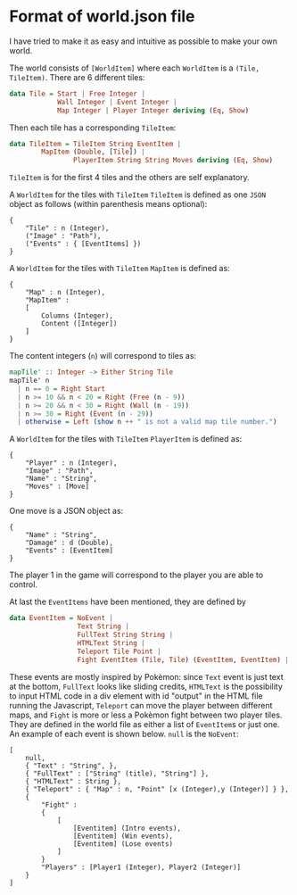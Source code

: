 # Format of world.json file
I have tried to make it as easy and intuitive as possible to make your own world.

The world consists of `[WorldItem]` where each `WorldItem` is a `(Tile, TileItem)`.
There are 6 different tiles:
```Haskell
data Tile = Start | Free Integer |
            Wall Integer | Event Integer |
            Map Integer | Player Integer deriving (Eq, Show)
```
Then each tile has a corresponding `TileItem`:
```Haskell
data TileItem = TileItem String EventItem |
		MapItem (Double, [Tile]) |
                PlayerItem String String Moves deriving (Eq, Show)
```
`TileItem` is for the first 4 tiles and the others are self explanatory.

A `WorldItem` for the tiles with `TileItem` `TileItem` is defined as one `JSON` object as follows (within parenthesis means optional):
```
{
	"Tile" : n (Integer),
	("Image" : "Path"),
	("Events" : { [EventItems] })
}
```

A `WorldItem` for the tiles with `TileItem` `MapItem` is defined as:
```
{
	"Map" : n (Integer),
	"MapItem" : 
	[
		Columns (Integer),
		Content ([Integer])
	]
}
```
The content integers (`n`) will correspond to tiles as:
```Haskell
mapTile' :: Integer -> Either String Tile
mapTile' n
  | n == 0 = Right Start
  | n >= 10 && n < 20 = Right (Free (n - 9))
  | n >= 20 && n < 30 = Right (Wall (n - 19))
  | n >= 30 = Right (Event (n - 29))
  | otherwise = Left (show n ++ " is not a valid map tile number.")
```

A `WorldItem` for the tiles with `TileItem` `PlayerItem` is defined as:
```
{
	"Player" : n (Integer),
	"Image" : "Path",
	"Name" : "String",
	"Moves" : [Move]
}
```
One move is a JSON object as:
```
{
	"Name" : "String",
	"Damage" : d (Double),
	"Events" : [EventItem]
}
```
The player 1 in the game will correspond to the player you are able to control.

At last the `EventItems` have been mentioned, they are defined by 
```Haskell
data EventItem = NoEvent |
                 Text String |
                 FullText String String |
                 HTMLText String |
                 Teleport Tile Point |
                 Fight EventItem (Tile, Tile) (EventItem, EventItem) |
```
These events are mostly inspired by Pokèmon: since `Text` event is just text at the bottom, `FullText` looks like sliding credits, `HTMLText` is the possibility to input HTML code in a div element with id "output" in the HTML file running the Javascript, `Teleport` can move the player between different maps, and `Fight` is more or less a Pokèmon fight between two player tiles. They are defined in the world file as either a list of `EventItem`s or just one. An example of each event is shown below. `null` is the `NoEvent`:
```
[
	null,
	{ "Text" : "String", },
	{ "FullText" : ["String" (title), "String"] },
	{ "HTMLText" : String },
	{ "Teleport" : { "Map" : n, "Point" [x (Integer),y (Integer)] } },
	{ 
		"Fight" :
		{
			[
				[Eventitem] (Intro events),
				[Eventitem] (Win events),
				[Eventitem] (Lose events)
			]
		}
		"Players" : [Player1 (Integer), Player2 (Integer)]
	}
]
```
